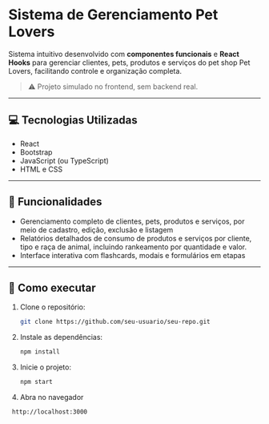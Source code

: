 # Sistema de Gerenciamento Pet Lovers

Sistema intuitivo desenvolvido com **componentes funcionais** e **React Hooks** para gerenciar clientes, pets, produtos e serviços do pet shop Pet Lovers, facilitando controle e organização completa.

> ⚠️ Projeto simulado no frontend, sem backend real.

---

## 💻 Tecnologias Utilizadas

- React  
- Bootstrap  
- JavaScript (ou TypeScript)  
- HTML e CSS  

---

## 🚀 Funcionalidades

- Gerenciamento completo de clientes, pets, produtos e serviços, por meio de cadastro, edição, exclusão e listagem
- Relatórios detalhados de consumo de produtos e serviços por cliente, tipo e raça de animal, incluindo rankeamento por quantidade e valor.
- Interface interativa com flashcards, modais e formulários em etapas  
  
---  

## 🧪 Como executar

1. Clone o repositório:
   ```bash
   git clone https://github.com/seu-usuario/seu-repo.git

2. Instale as dependências:
   ```bash
   npm install

3. Inicie o projeto:
   ```bash
   npm start

4. Abra no navegador
  ```bash
   http://localhost:3000
  